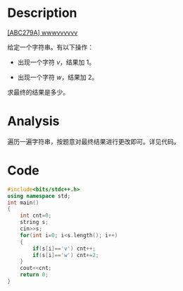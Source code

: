 # Description

[[ABC279A] wwwvvvvvv](https://www.luogu.com.cn/problem/AT_abc279_a)

给定一个字符串。有以下操作：

- 出现一个字符 $v$，结果加 $1$。

- 出现一个字符 $w$，结果加 $2$。

求最终的结果是多少。

# Analysis

遍历一遍字符串，按题意对最终结果进行更改即可。详见代码。

# Code
```cpp
#include<bits/stdc++.h>
using namespace std;
int main()
{
    int cnt=0;
    string s;
    cin>>s;
    for(int i=0; i<s.length(); i++)
    {
        if(s[i]=='v') cnt++;
        if(s[i]=='w') cnt+=2;
    }
    cout<<cnt;
    return 0;
}
```